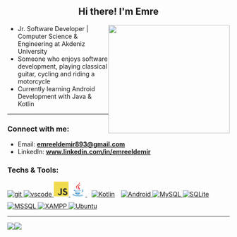 <h2 align="center">Hi there! I'm Emre</h2>

<img align="right" src="https://media.giphy.com/media/qgQUggAC3Pfv687qPC/giphy.gif" width="275" height="245"/>

- Jr. Software Developer | Computer Science & Engineering at Akdeniz University
- Someone who enjoys software development, playing classical guitar, cycling and riding a motorcycle
- Currently learning Android Development with Java & Kotlin

---

<h3 align="left">Connect with me: </h3>

- Email: **emreeldemir893@gmail.com**
- LinkedIn: **www.linkedin.com/in/emreeldemir** 

<h3 align="left">Techs & Tools:</h3>
  <a href="https://git-scm.com/" target="_blank" rel=”noopener”> <img src="https://www.vectorlogo.zone/logos/git-scm/git-scm-icon.svg" alt="git" width="34" height="34"/> </a>
  <a href="https://code.visualstudio.com/" target="_blank" rel=”noopener”> <img src="https://upload.wikimedia.org/wikipedia/commons/thumb/9/9a/Visual_Studio_Code_1.35_icon.svg/1024px-Visual_Studio_Code_1.35_icon.svg.png" alt="vscode" width="34" height="34"/> </a>
  <a href="https://developer.mozilla.org/en-US/docs/Web/JavaScript" target="_blank" rel="noreferrer"> <img src="https://raw.githubusercontent.com/devicons/devicon/master/icons/javascript/javascript-original.svg" alt="javascript" width="34" height="34"/> </a>
  <a href="https://www.java.com" target="_blank" rel="noreferrer"> <img src="https://raw.githubusercontent.com/devicons/devicon/master/icons/java/java-original.svg" alt="java" width="34" height="34"/> </a>
  <a href="https://kotlinlang.org/" target="_blank"><img style="margin: 10px" src="https://profilinator.rishav.dev/skills-assets/kotlinlang-icon.svg" alt="Kotlin" width='34' height="34" /></a>
  <a href="https://developer.android.com/" target="_blank" rel=”noopener”> <img src="https://upload.wikimedia.org/wikipedia/commons/thumb/d/d7/Android_robot.svg/872px-Android_robot.svg.png" alt="Android" width="34" height="34"/> </a>
  <a href="https://www.mysql.com/" target="_blank" rel=”noopener”> <img src="https://www.freepnglogos.com/uploads/logo-mysql-png/logo-mysql-mysql-logo-png-images-are-download-crazypng-21.png" alt="MySQL" width="34" height="34"/> </a>
  <a href="https://sqlite.org/index.html" target="_blank" rel=”noopener”> <img src="https://upload.wikimedia.org/wikipedia/commons/thumb/9/97/Sqlite-square-icon.svg/2048px-Sqlite-square-icon.svg.png" alt="SQLite" width="34" height="34"/> </a>
  <a href="https://www.microsoft.com/tr-tr/sql-server" target="_blank" rel=”noopener”> <img src="https://cdn-icons-png.flaticon.com/512/5968/5968306.png" alt="MSSQL" width="34" height="34"/> </a>
  <a href="https://www.apachefriends.org/tr/index.html" target="_blank" rel=”noopener”> <img src="https://static-00.iconduck.com/assets.00/apps-xampp-icon-256x256-h4mje2zt.png" alt="XAMPP" width="34" height="34"/> </a>
  <a href="https://ubuntu.com/" target="_blank" rel=”noopener”> <img src="https://upload.wikimedia.org/wikipedia/commons/thumb/a/ab/Logo-ubuntu_cof-orange-hex.svg/1200px-Logo-ubuntu_cof-orange-hex.svg.png" alt="Ubuntu" width="34" height="34"/> </a>
  
  

---

<img src="https://github-readme-stats.vercel.app/api/top-langs/?username=emreeldemir&hide_border=true&theme=dracula&layout=compact&langs_count=8&hide_progress=true" align="left" />
<img src="https://github-readme-stats.vercel.app/api?username=emreeldemir&show_icons=true&theme=dracula&count_private=true&hide_border=true" width="397" />
